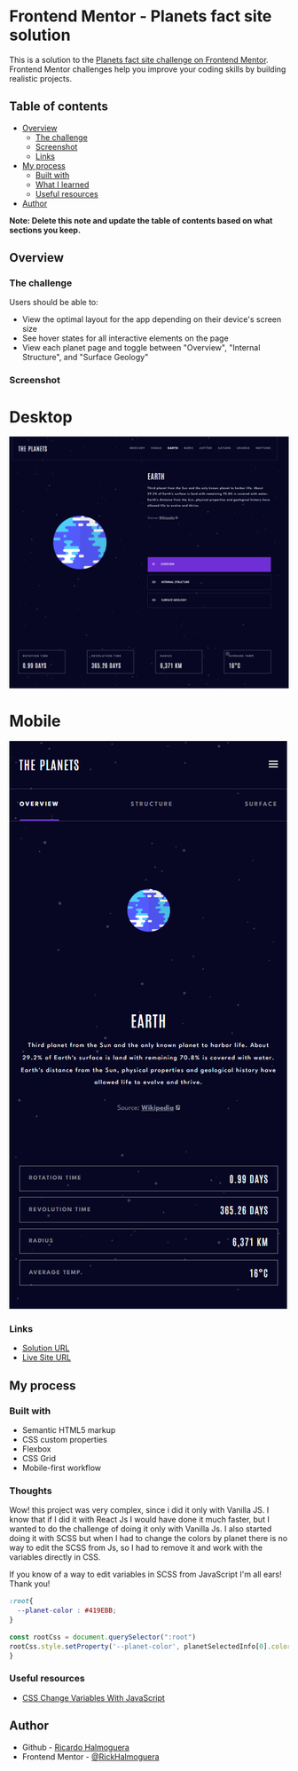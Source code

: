 # Frontend Mentor - Planets fact site solution

This is a solution to the [Planets fact site challenge on Frontend Mentor](https://www.frontendmentor.io/challenges/planets-fact-site-gazqN8w_f). Frontend Mentor challenges help you improve your coding skills by building realistic projects. 

## Table of contents

- [Overview](#overview)
  - [The challenge](#the-challenge)
  - [Screenshot](#screenshot)
  - [Links](#links)
- [My process](#my-process)
  - [Built with](#built-with)
  - [What I learned](#what-i-learned)
  - [Useful resources](#useful-resources)
- [Author](#author)

**Note: Delete this note and update the table of contents based on what sections you keep.**

## Overview

### The challenge

Users should be able to:

- View the optimal layout for the app depending on their device's screen size
- See hover states for all interactive elements on the page
- View each planet page and toggle between "Overview", "Internal Structure", and "Surface Geology"

### Screenshot
# Desktop
![](./assets/screenshot.png)

# Mobile
![](./assets/screenshot2.png)

### Links

- [Solution URL]([https://your-solution-url.com](https://www.frontendmentor.io/solutions/planets-facts-page-in-vanilla-js-lyCj55VYfW))
- [Live Site URL](https://your-live-site-url.com)

## My process

### Built with

- Semantic HTML5 markup
- CSS custom properties
- Flexbox
- CSS Grid
- Mobile-first workflow

### Thoughts

Wow! this project was very complex, since i did it only with Vanilla JS. I know that if I did it with React Js I would have done it much faster, but I wanted to do the challenge of doing it only with Vanilla Js. I also started doing it with SCSS but when I had to change the colors by planet there is no way to edit the SCSS from Js, so I had to remove it and work with the variables directly in CSS.

If you know of a way to edit variables in SCSS from JavaScript I'm all ears! Thank you!


```css
:root{
  --planet-color : #419EBB;
}
```
```js
const rootCss = document.querySelector(":root")
rootCss.style.setProperty('--planet-color', planetSelectedInfo[0].color)
}
```

### Useful resources

- [CSS Change Variables With JavaScript](https://www.w3schools.com/css/css3_variables_javascript.asp) 

## Author

- Github - [Ricardo Halmoguera](https://github.com/RickHalmoguera)
- Frontend Mentor - [@RickHalmoguera](https://www.frontendmentor.io/profile/RickHalmoguera)
